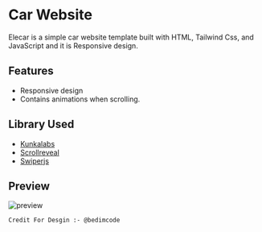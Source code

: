 # Car Website
Elecar is a simple car website template built with HTML, Tailwind Css, and JavaScript and it is Responsive design.

## Features

- Responsive design
- Contains animations when scrolling.

## Library Used

- [Kunkalabs](https://www.kunkalabs.com/mixitup/)
- [Scrollreveal](https://scrollrevealjs.org/)
- [Swiperjs](https://swiperjs.com/)


## Preview
![preview](https://github.com/kaushalsahu07/elecar/assets/131914333/3d96049c-af97-4bf5-9944-037bf747bc80)

``
Credit For Desgin :- @bedimcode
``
